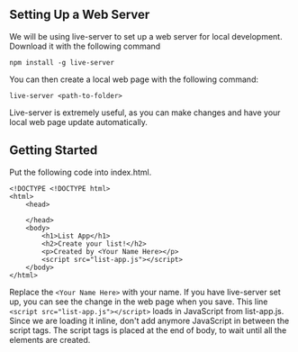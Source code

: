 ## Setting Up a Web Server
We will be using live-server to set up a web server for local development. Download it with the following command

`npm install -g live-server`

You can then create a local web page with the following command:

`live-server <path-to-folder>`

Live-server is extremely useful, as you can make changes and have your local web page update automatically.

## Getting Started
Put the following code into index.html.
```
<!DOCTYPE <!DOCTYPE html>
<html>
    <head>
        
    </head>
    <body>
        <h1>List App</h1>
        <h2>Create your list!</h2>
        <p>Created by <Your Name Here></p>
        <script src="list-app.js"></script>
    </body>
</html>
```
Replace the `<Your Name Here>` with your name. If you have live-server set up, you can see the change in the web page when you save. This line `<script src="list-app.js"></script>` loads in JavaScript from list-app.js. Since we are loading it inline, don't add anymore JavaScript in between the script tags. The script tags is placed at the end of body, to wait until all the elements are created.
